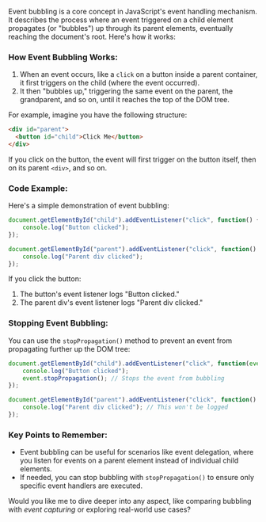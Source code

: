 Event bubbling is a core concept in JavaScript's event handling mechanism. It describes the process where an event triggered on a child element propagates (or "bubbles") up through its parent elements, eventually reaching the document's root. Here's how it works:

### **How Event Bubbling Works:**
1. When an event occurs, like a `click` on a button inside a parent container, it first triggers on the child (where the event occurred).
2. It then "bubbles up," triggering the same event on the parent, the grandparent, and so on, until it reaches the top of the DOM tree.

For example, imagine you have the following structure:
```html
<div id="parent">
  <button id="child">Click Me</button>
</div>
```
If you click on the button, the event will first trigger on the button itself, then on its parent `<div>`, and so on.

### **Code Example:**
Here's a simple demonstration of event bubbling:
```javascript
document.getElementById("child").addEventListener("click", function() {
    console.log("Button clicked");
});

document.getElementById("parent").addEventListener("click", function() {
    console.log("Parent div clicked");
});
```
If you click the button:
1. The button's event listener logs "Button clicked."
2. The parent div's event listener logs "Parent div clicked."

### **Stopping Event Bubbling:**
You can use the `stopPropagation()` method to prevent an event from propagating further up the DOM tree:
```javascript
document.getElementById("child").addEventListener("click", function(event) {
    console.log("Button clicked");
    event.stopPropagation(); // Stops the event from bubbling
});

document.getElementById("parent").addEventListener("click", function() {
    console.log("Parent div clicked"); // This won't be logged
});
```

### **Key Points to Remember:**
- Event bubbling can be useful for scenarios like event delegation, where you listen for events on a parent element instead of individual child elements.
- If needed, you can stop bubbling with `stopPropagation()` to ensure only specific event handlers are executed.

Would you like me to dive deeper into any aspect, like comparing bubbling with *event capturing* or exploring real-world use cases?